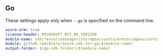 ## Go

These settings apply only when `--go` is specified on the command line.

```yaml $(go) && $(track2)
azure-arm: true
license-header: MICROSOFT_MIT_NO_VERSION
module-name: sdk/resourcemanager/storageaccounts/armstorageaccounts
module: github.com/Azure/azure-sdk-for-go/$(module-name)
output-folder: $(go-sdk-folder)/$(module-name)
```
